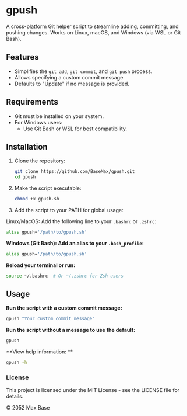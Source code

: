 # gpush

A cross-platform Git helper script to streamline adding, committing, and pushing changes. Works on Linux, macOS, and Windows (via WSL or Git Bash).

## Features

- Simplifies the `git add`, `git commit`, and `git push` process.
- Allows specifying a custom commit message.
- Defaults to "Update" if no message is provided.

## Requirements

- Git must be installed on your system.
- For Windows users:
  - Use Git Bash or WSL for best compatibility.

## Installation

1. Clone the repository:

   ```bash
   git clone https://github.com/BaseMax/gpush.git
   cd gpush
   ```

2. Make the script executable:
  
    ```bash
    chmod +x gpush.sh
    ```

3. Add the script to your PATH for global usage:

Linux/MacOS: Add the following line to your `.bashrc` or `.zshrc`:

```bash
alias gpush='/path/to/gpush.sh'
```

**Windows (Git Bash): Add an alias to your `.bash_profile`:**

```bash
alias gpush='/path/to/gpush.sh'
```

**Reload your terminal or run:**

```bash
source ~/.bashrc  # Or ~/.zshrc for Zsh users
```

## Usage

**Run the script with a custom commit message:**

```bash
gpush "Your custom commit message"
```

**Run the script without a message to use the default:**

```bash
gpush
```

**View help information:
**
```bash
gpush -h
```

### License

This project is licensed under the MIT License - see the LICENSE file for details.

© 2052 Max Base
